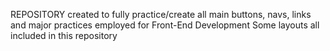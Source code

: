 REPOSITORY created to fully practice/create all main buttons, navs, links and major practices employed for Front-End Development
Some layouts all included in this repository
